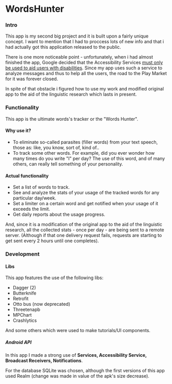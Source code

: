 # WordsHunter

### Intro
This app is my second big project and it is built upon a fairly unique concept. I want to mention that I had to proccess lots of new info and that i had actually got this application released to the public. 

There is one more noticeable point - unfortunately, when i had almost finished the app, Google decided that the Accessibility Services [must only be used to aid users with disabilities](https://www.xda-developers.com/google-threatening-removal-accessibility-services-play-store/). Since my app uses such a service to analyze messages and thus to help all the users, the road to the Play Market for it was forever closed.

In spite of that obstacle i figured how to use my work and modified original app to the aid of the linguistic research which lasts in present.   

### Functionality
This app is the ultimate words's tracker or the "Words Hunter". 
#### Why use it?
- To eliminate so-called parasites (filler words) from your text speech, those as: like, you know, sort of, kind of..
- To track some other words. For example, did you ever wonder how many times do you write "I" per day? The use of this word, and of many others, can really tell something of your personality.
#### Actual functionality
- Set a list of words to track.
- See and analyze the stats of your usage of the tracked words for any particular day/week.
- Set a limiter on a certain word and get notified when your usage of it exceeds the limit.
- Get daily reports about the usage progress.

And, since it is a modification of the original app to the aid of the linguistic research, all the collected stats - once per day - are being sent to a remote server. (Although if that one delivery request fails, requests are starting to get sent every 2 hours until one completes).
### Development
#### Libs
This app features the use of the following libs:
- Dagger (2)
- Butterknife
- Retrofit
- Otto bus (now deprecated)
- Threetenapb
- MPChart
- Crashlytics

And some others which were used to make tutorials/UI components.

##### Android API
In this app I made a strong use of **Services, Accessibility Service, Broadcast Receivers, Notifications**. 

For the database SQLite was chosen, although the first versions of this app used Realm (change was made in value of the apk's size decrease).